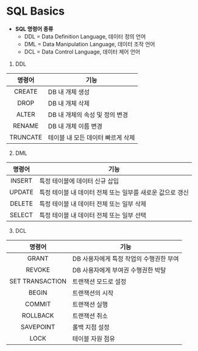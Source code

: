SQL Basics
=================

* **SQL 명령어 종류**
  * DDL = Data Definition Language, 데이터 정의 언어
  * DML = Data Manipulation Language, 데이터 조작 언어
  * DCL = Data Control Language, 데이터 제어 언어

1. DDL

|명령어|기능|
| :------: | -------- |
| CREATE | DB 내 개체 생성 | 
| DROP | DB 내 개체 삭제 |
| ALTER | DB 내 개체의 속성 및 정의 변경 |
| RENAME | DB 내 개체 이름 변경 |
| TRUNCATE | 테이블 내 모든 데이터 빠르게 삭제 |


2. DML

|명령어|기능|
|:------:|--------|
|INSERT|특정 테이블에 데이터 신규 삽입|
|UPDATE|특정 테이블 내 데이터 전체 또는 일부를 새로운 값으로 갱신|
|DELETE|특정 테이블 내 데이터 전체 또는 일부 삭제|
|SELECT|특정 테이블 내 데이터 전체 또는 일부 선택|


3. DCL

|명령어|기능|
|:------:|--------|
|GRANT|DB 사용자에게 특정 작업의 수행권한 부여|
|REVOKE|DB 사용자에게 부여권 수행권한 박탈|
|SET TRANSACTION|트랜잭션 모드로 설정|
|BEGIN|트랜잭션의 시작|
|COMMIT|트랜잭션 실행|
|ROLLBACK|트랜잭션 취소|
|SAVEPOINT|롤백 지점 설정|
|LOCK|테이블 자원 점유|
